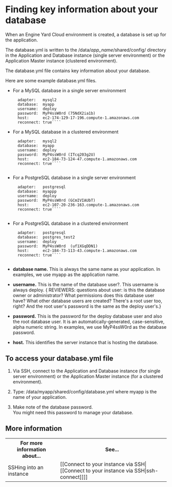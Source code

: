 # Finding key information about your database

When an Engine Yard Cloud environment is created, a database is set up for the application. 

The database.yml is written to the /data/*app_name*/shared/config/ directory in the Application and Database instance (single server environment) or the Application Master instance (clustered environment). 

The database.yml file contains key information about your database.

Here are some example database.yml files.  

* For a MySQL database in a single server environment   

    ````production:
	  adapter:   mysql2
	  database:  myapp
	  username:  deploy
	  password:  MyP4ssW0rd (75NdX2ia1b)
	  host:      ec2-174-129-17-196.compute-1.amazonaws.com
	  reconnect: true````

* For a MySQL database in a clustered environment  

    ````production:
	  adapter:   mysql2
	  database:  myapp
	  username:  deploy
	  password:  MyP4ssW0rd (ITcq203g2U)
	  host:      ec2-184-73-124-47.compute-1.amazonaws.com
	  reconnect: true````
	

* For a PostgreSQL database in a single server environment  

    ````production:
	  adapter:   postgresql
	  database:  myappp
	  username:  deploy
	  password:  MyP4ssW0rd (GCmIVIAUbT)
	  host:      ec2-107-20-236-163.compute-1.amazonaws.com
	  reconnect: true````
	

* For a PostgreSQL database in a clustered environment  

    ````production:
	  adapter:   postgresql
	  database:  postgres_test2
	  username:  deploy
	  password:  MyP4ssW0rd  (uf1XGqDDN1)
	  host:      ec2-184-73-113-43.compute-1.amazonaws.com
	  reconnect: true````
	   

* **database name.** This is always the same name as your application. In examples, we use myapp as the application name.
* **username.** This is the name of the database user?. This username is always deploy.
{ REVIEWERS: questions about user: is this the database owner or administrator? What permissions does this database user have? What other database users are created? There's a root user too, right? And the root user's password is the same as the deploy user's.} 
* **password.** This is the password for the deploy database user and also the root database user. It is an automatically-generated, case-sensitive, alpha numeric string. In examples, we use MyP4ssW0rd as the database password.  
* **host.** This identifies the server instance that is hosting the database. 




## To access your database.yml file

1. Via SSH, connect to the Application and Database instance (for single server environment) or the Application Master instance (for a clustered environment).

2. Type:
        /data/myapp/shared/config/database.yml
  where myapp is the name of your application.

3. Make note of the database password.  
    You might need this password to manage your database. 

<h2 id="topic5"> More information</h2>

<table>
	  <tr>
	    <th>For more information about...</th><th>See...</th>
	  </tr>
	  <tr>
	    <td>SSHing into an instance</td><td>[[Connect to your instance via SSH|[[Connect to your instance via SSH|ssh-connect]]]]</td>
	  </tr> 
	</table>
